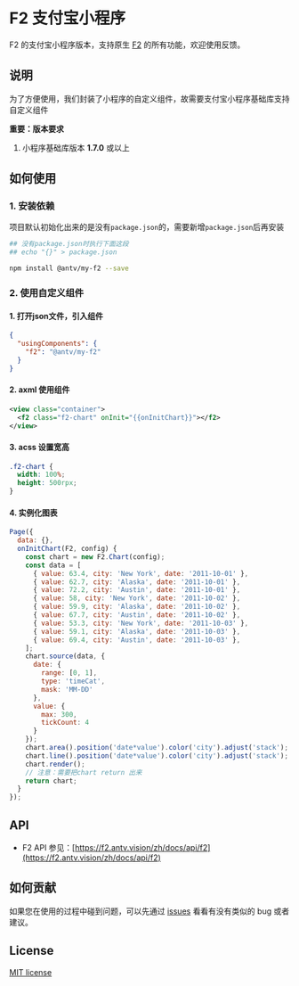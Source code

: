 # F2 支付宝小程序

F2 的支付宝小程序版本，支持原生 [F2](https://f2.antv.vision/) 的所有功能，欢迎使用反馈。

## 说明
为了方便使用，我们封装了小程序的自定义组件，故需要支付宝小程序基础库支持自定义组件

**重要：版本要求**

1. 小程序基础库版本 **1.7.0** 或以上

## 如何使用

### 1. 安装依赖
项目默认初始化出来的是没有`package.json`的，需要新增`package.json`后再安装

```bash
## 没有package.json时执行下面这段
## echo "{}" > package.json

npm install @antv/my-f2 --save
```

### 2. 使用自定义组件

#### 1. 打开json文件，引入组件

```json
{
  "usingComponents": {
    "f2": "@antv/my-f2"
  }
}
```

#### 2. axml 使用组件

```xml
<view class="container">
  <f2 class="f2-chart" onInit="{{onInitChart}}"></f2>
</view>
```

#### 3. acss 设置宽高
```css
.f2-chart {
  width: 100%;
  height: 500rpx;
}
```

#### 4. 实例化图表

```js
Page({
  data: {},
  onInitChart(F2, config) {
    const chart = new F2.Chart(config);
    const data = [
      { value: 63.4, city: 'New York', date: '2011-10-01' },
      { value: 62.7, city: 'Alaska', date: '2011-10-01' },
      { value: 72.2, city: 'Austin', date: '2011-10-01' },
      { value: 58, city: 'New York', date: '2011-10-02' },
      { value: 59.9, city: 'Alaska', date: '2011-10-02' },
      { value: 67.7, city: 'Austin', date: '2011-10-02' },
      { value: 53.3, city: 'New York', date: '2011-10-03' },
      { value: 59.1, city: 'Alaska', date: '2011-10-03' },
      { value: 69.4, city: 'Austin', date: '2011-10-03' },
    ];
    chart.source(data, {
      date: {
        range: [0, 1],
        type: 'timeCat',
        mask: 'MM-DD'
      },
      value: {
        max: 300,
        tickCount: 4
      }
    });
    chart.area().position('date*value').color('city').adjust('stack');
    chart.line().position('date*value').color('city').adjust('stack');
    chart.render();
    // 注意：需要把chart return 出来
    return chart;
  }
});
```

## API

- F2 API 参见：[https://f2.antv.vision/zh/docs/api/f2](https://f2.antv.vision/zh/docs/api/f2)

## 如何贡献

如果您在使用的过程中碰到问题，可以先通过 [issues](https://github.com/antvis/my-f2/issues) 看看有没有类似的 bug 或者建议。

## License

[MIT license](https://github.com/antvis/my-f2/blob/master/LICENSE)
